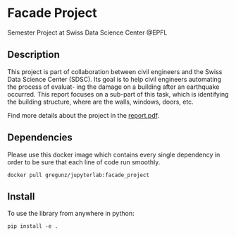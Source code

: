 # Facade Project
Semester Project at Swiss Data Science Center @EPFL

## Description
This project is part of collaboration between civil engineers and the Swiss Data Science Center (SDSC). Its goal is to help civil engineers automating the process of evaluat- ing the damage on a building after an earthquake occurred. This report focuses on a sub-part of this task, which is identifying the building structure, where are the walls, windows, doors, etc.

Find more details about the project in the [report.pdf](report.pdf).

## Dependencies
Please use this docker image which contains every single dependency in order to be sure that each line of code run smoothly.
```
docker pull gregunz/jupyterlab:facade_project
```

## Install
To use the library from anywhere in python:
```
pip install -e .
```

